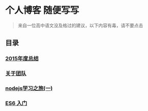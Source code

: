 # 个人博客 随便写写

> 来自一位高中语文没及格过的建议，以下内容有毒，请不要点击

## 目录

###  [2015年度总结](https://github.com/xxholly32/Blog/issues/1)
###  [关于团队](https://github.com/xxholly32/Blog/issues/2)
###  [nodejs学习之旅(一)](https://github.com/xxholly32/Blog/issues/3)
###  [ES6 入门](https://github.com/xxholly32/Blog/issues/4)
